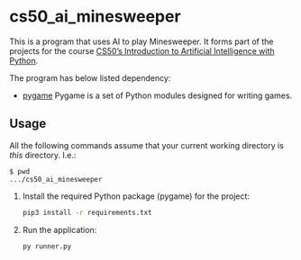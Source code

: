 # cs50_ai_minesweeper

This is a program that uses AI to play Minesweeper.
It forms part of the projects for the course [CS50’s Introduction to Artificial Intelligence with Python](https://cs50.harvard.edu/ai/2024/).

The program has below listed dependency:
- [pygame](https://www.pygame.org/docs/) Pygame is a set of Python modules designed for writing games.

## Usage

All the following commands assume that your current working directory is _this_ directory. I.e.:

```console
$ pwd
.../cs50_ai_minesweeper
```

1. Install the required Python package (pygame) for the project:

   ```sh
   pip3 install -r requirements.txt
   ```
   
1. Run the application:
   
   ```sh
   py runner.py
   ```
